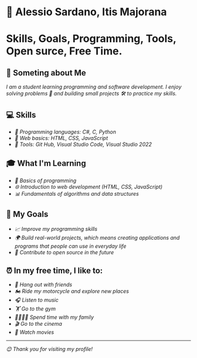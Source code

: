# **👋 Alessio Sardano, Itis Majorana**   
# Skills, Goals, Programming, Tools, Open surce, Free Time.

## **📖 Someting about Me**
*I am a student learning programming and software development. I enjoy solving problems 🧩 and building small projects 🛠️ to practice my skills.*

## **💻 Skills**
- *🐍 Programming languages: C#, C, Python*
- *📄 Web basics: HTML, CSS, JavaScript*
- *🧰 Tools: Git Hub, Visual Studio Code, Visual Studio 2022*

## **🎓 What I'm Learning**
- *🐍 Basics of programming*
- *🌐 Introduction to web development (HTML, CSS, JavaScript)*
- *📊 Fundamentals of algorithms and data structures*

## **🎯 My Goals**
- *📈 Improve my programming skills*
- *🌍 Build real-world projects, which means creating applications and programs that people can use in everyday life*
- *🤝 Contribute to open source in the future*

## **⏰ In my free time, I like to:**
- *👫 Hang out with friends*
- *🏍️ Ride my motorcycle and explore new places*
- *🎧 Listen to music*
- *🏋️ Go to the gym*
- *👨‍👩‍👧‍👦 Spend time with my family*
- *🎬 Go to the cinema*
- *🍿 Watch movies*

---

*😊 Thank you for visiting my profile!*

